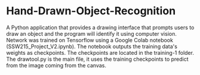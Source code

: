 # Hand-Drawn-Object-Recognition
A Python application that provides a drawing interface that prompts users to draw an object and the program will identify it using computer vision.
Network was trained on Tensorflow using a Google Colab notebook (SSW215_Project_V2.ipynb). The notebook outputs the training data's weights as checkpoints.
The checkpoints are located in the training-1 folder. The drawtool.py is the main file, it uses the training checkpoints to predict from the image coming from the canvas.


